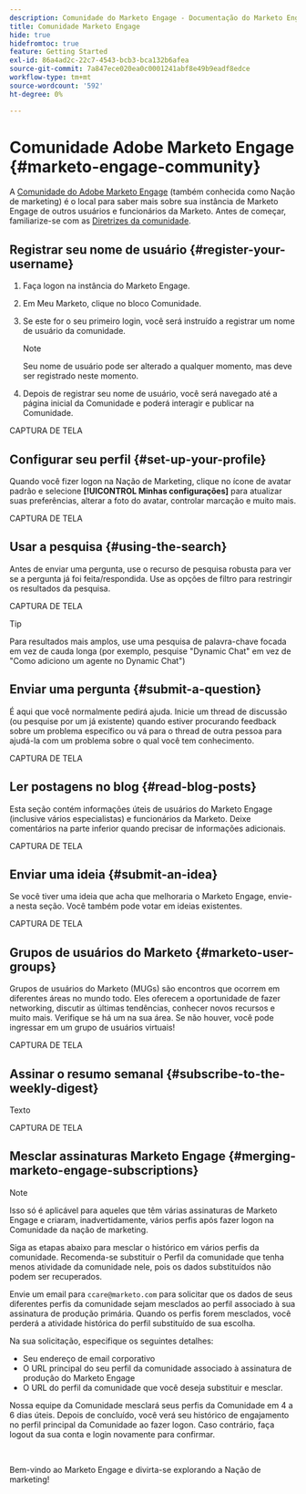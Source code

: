 ```yaml
---
description: Comunidade do Marketo Engage - Documentação do Marketo Engage - Documentação do produto
title: Comunidade Marketo Engage
hide: true
hidefromtoc: true
feature: Getting Started
exl-id: 86a4ad2c-22c7-4543-bcb3-bca132b6afea
source-git-commit: 7a847ece020ea0c0001241abf8e49b9eadf8edce
workflow-type: tm+mt
source-wordcount: '592'
ht-degree: 0%

---
```


# Comunidade Adobe Marketo Engage {#marketo-engage-community}

A [Comunidade do Adobe Marketo Engage](https://nation.marketo.com/) (também conhecida como Nação de marketing) é o local para saber mais sobre sua instância de Marketo Engage de outros usuários e funcionários da Marketo. Antes de começar, familiarize-se com as [Diretrizes da comunidade](https://nation.marketo.com/t5/community-guidelines/ct-p/community-guidelines).

## Registrar seu nome de usuário {#register-your-username}

1. Faça logon na instância do Marketo Engage.

1. Em Meu Marketo, clique no bloco Comunidade.

1. Se este for o seu primeiro login, você será instruído a registrar um nome de usuário da comunidade.

   >[!NOTE]
   >
   >Seu nome de usuário pode ser alterado a qualquer momento, mas deve ser registrado neste momento.

1. Depois de registrar seu nome de usuário, você será navegado até a página inicial da Comunidade e poderá interagir e publicar na Comunidade.

CAPTURA DE TELA

## Configurar seu perfil {#set-up-your-profile}

Quando você fizer logon na Nação de Marketing, clique no ícone de avatar padrão e selecione **[!UICONTROL Minhas configurações]** para atualizar suas preferências, alterar a foto do avatar, controlar marcação e muito mais.

CAPTURA DE TELA

## Usar a pesquisa {#using-the-search}

Antes de enviar uma pergunta, use o recurso de pesquisa robusta para ver se a pergunta já foi feita/respondida. Use as opções de filtro para restringir os resultados da pesquisa.

CAPTURA DE TELA

>[!TIP]
>
>Para resultados mais amplos, use uma pesquisa de palavra-chave focada em vez de cauda longa (por exemplo, pesquise &quot;Dynamic Chat&quot; em vez de &quot;Como adiciono um agente no Dynamic Chat&quot;)

## Enviar uma pergunta {#submit-a-question}

É aqui que você normalmente pedirá ajuda. Inicie um thread de discussão (ou pesquise por um já existente) quando estiver procurando feedback sobre um problema específico ou vá para o thread de outra pessoa para ajudá-la com um problema sobre o qual você tem conhecimento.

CAPTURA DE TELA

## Ler postagens no blog {#read-blog-posts}

Esta seção contém informações úteis de usuários do Marketo Engage (inclusive vários especialistas) e funcionários da Marketo. Deixe comentários na parte inferior quando precisar de informações adicionais.

CAPTURA DE TELA

## Enviar uma ideia {#submit-an-idea}

Se você tiver uma ideia que acha que melhoraria o Marketo Engage, envie-a nesta seção. Você também pode votar em ideias existentes.

CAPTURA DE TELA

## Grupos de usuários do Marketo {#marketo-user-groups}

Grupos de usuários do Marketo (MUGs) são encontros que ocorrem em diferentes áreas no mundo todo. Eles oferecem a oportunidade de fazer networking, discutir as últimas tendências, conhecer novos recursos e muito mais. Verifique se há um na sua área. Se não houver, você pode ingressar em um grupo de usuários virtuais!

CAPTURA DE TELA

## Assinar o resumo semanal {#subscribe-to-the-weekly-digest}

Texto

CAPTURA DE TELA

## Mesclar assinaturas Marketo Engage {#merging-marketo-engage-subscriptions}

>[!NOTE]
>
>Isso só é aplicável para aqueles que têm várias assinaturas de Marketo Engage e criaram, inadvertidamente, vários perfis após fazer logon na Comunidade da nação de marketing.

Siga as etapas abaixo para mesclar o histórico em vários perfis da comunidade. Recomenda-se substituir o Perfil da comunidade que tenha menos atividade da comunidade nele, pois os dados substituídos não podem ser recuperados.

Envie um email para `ccare@marketo.com` para solicitar que os dados de seus diferentes perfis da comunidade sejam mesclados ao perfil associado à sua assinatura de produção primária. Quando os perfis forem mesclados, você perderá a atividade histórica do perfil substituído de sua escolha.

Na sua solicitação, especifique os seguintes detalhes:

* Seu endereço de email corporativo
* O URL principal do seu perfil da comunidade associado à assinatura de produção do Marketo Engage
* O URL do perfil da comunidade que você deseja substituir e mesclar.

Nossa equipe da Comunidade mesclará seus perfis da Comunidade em 4 a 6 dias úteis. Depois de concluído, você verá seu histórico de engajamento no perfil principal da Comunidade ao fazer logon. Caso contrário, faça logout da sua conta e login novamente para confirmar.

<br>

Bem-vindo ao Marketo Engage e divirta-se explorando a Nação de marketing!

